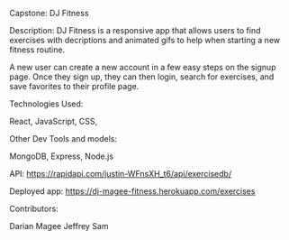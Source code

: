 Capstone: DJ Fitness

Description:
DJ Fitness is a responsive app that allows users to find exercises with decriptions and animated gifs to help
when starting a new fitness routine.

A new user can create a new account in a few easy steps on the signup page. 
Once they sign up, they can then login, search for exercises, and save favorites to their profile page. 

 
Technologies Used:

React, JavaScript, CSS, 

Other Dev Tools and models:

MongoDB, Express, Node.js

API:
https://rapidapi.com/justin-WFnsXH_t6/api/exercisedb/

Deployed app:
https://dj-magee-fitness.herokuapp.com/exercises

Contributors:

Darian Magee
Jeffrey Sam
